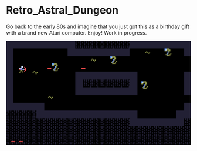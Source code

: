 # Retro_Astral_Dungeon

Go back to the early 80s and imagine that you just got this as a birthday gift with a brand new Atari computer. Enjoy! 
Work in progress. 

![alt text](https://github.com/PiotrDawidziuk/Retro_Astral_Dungeon/blob/main/screenshots/Screenshot_1.png?raw=true)